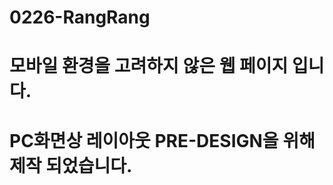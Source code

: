 # 0226-RangRang
모바일 환경을 고려하지 않은 웹 페이지 입니다.
==================================
PC화면상 레이아웃 PRE-DESIGN을 위해 제작 되었습니다.
==========================================
